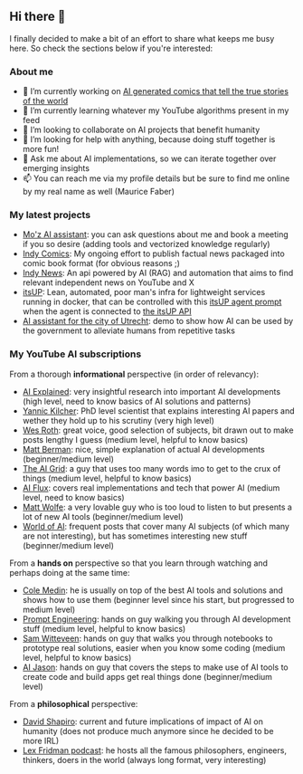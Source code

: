 ## Hi there 👋

I finally decided to make a bit of an effort to share what keeps me busy here. So check the sections below if you're interested:

### About me

- 🔭 I’m currently working on [AI generated comics that tell the true stories of the world](https://indy-comics.instrukt.ai)
- 🌱 I’m currently learning whatever my YouTube algorithms present in my feed
- 👯 I’m looking to collaborate on AI projects that benefit humanity
- 🤔 I’m looking for help with anything, because doing stuff together is more fun!
- 💬 Ask me about AI implementations, so we can iterate together over emerging insights
- 📫 You can reach me via my profile details but be sure to find me online by my real name as well (Maurice Faber)

### My latest projects

- [Mo'z AI assistant](https://maurice.instrukt.ai): you can ask questions about me and book a meeting if you so desire (adding tools and vectorized knowledge regularly)
- [Indy Comics](https://indy-comics.instrukt.ai): My ongoing effort to publish factual news packaged into comic book format (for obvious reasons ;)
- [Indy News](https://github.com/Morriz/indy-news): An api powered by AI (RAG) and automation that aims to find relevant independent news on YouTube and X
- [itsUP](https://github.com/Morriz/itsUP): Lean, automated, poor man's infra for lightweight services running in docker, that can be controlled with this [itsUP agent prompt](https://github.com/Morriz/itsUP/blob/main/prompts/itsUP-Agent.txt) when the agent is connected to [the itsUP API ](https://github.com/Morriz/itsUP/blob/main/openapi.yaml)
- [AI assistant for the city of Utrecht](https://utrecht.ai-assistent.app): demo to show how AI can be used by the government to alleviate humans from repetitive tasks

### My YouTube AI subscriptions

From a thorough **informational** perspective (in order of relevancy):

- [AI Explained](https://www.youtube.com/@aiexplained-official): very insightful research into important AI developments (high level, need to know basics of AI solutions and patterns)
- [Yannic Kilcher](https://www.youtube.com/@YannicKilcher): PhD level scientist that explains interesting AI papers and wether they hold up to his scrutiny (very high level)
- [Wes Roth](https://www.youtube.com/@WesRoth): great voice, good selection of subjects, bit drawn out to make posts lengthy I guess (medium level, helpful to know basics)
- [Matt Berman](https://www.youtube.com/@matthew_berman): nice, simple explanation of actual AI developments (beginner/medium level)
- [The AI Grid](https://www.youtube.com/@TheAiGrid): a guy that uses too many words imo to get to the crux of things (medium level, helpful to know basics)
- [AI Flux](https://www.youtube.com/@aifluxchannel/videos): covers real implementations and tech that power AI (medium level, need to know basics)
- [Matt Wolfe](https://www.youtube.com/@matthew_berman): a very lovable guy who is too loud to listen to but presents a lot of new AI tools (beginner/medium level)
- [World of AI](https://www.youtube.com/@intheworldofai): frequent posts that cover many AI subjects (of which many are not interesting), but has sometimes interesting new stuff (beginner/medium level)

From a **hands on** perspective so that you learn through watching and perhaps doing at the same time:

- [Cole Medin](https://www.youtube.com/@ColeMedin): he is usually on top of the best AI tools and solutions and shows how to use them (beginner level since his start, but progressed to medium level)
- [Prompt Engineering](https://www.youtube.com/@engineerprompt): hands on guy walking you through AI development stuff (medium level, helpful to know basics)
- [Sam Witteveen](https://www.youtube.com/@samwitteveenai): hands on guy that walks you through notebooks to prototype real solutions, easier when you know some coding (medium level, helpful to know basics)
- [AI Jason](https://www.youtube.com/@AIJasonZ/videos): hands on guy that covers the steps to make use of AI tools to create code and build apps get real things done (beginner/medium level)

From a **philosophical** perspective:

- [David Shapiro](https://www.youtube.com/@DaveShap): current and future implications of impact of AI on humanity (does not produce much anymore since he decided to be more IRL)
- [Lex Fridman podcast](https://www.youtube.com/@lexfridman): he hosts all the famous philosophers, engineers, thinkers, doers in the world (always long format, very interesting)

